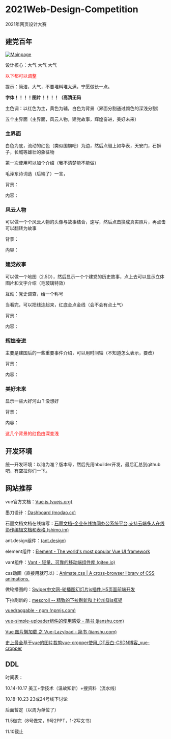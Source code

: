 # 2021Web-Design-Competition
2021年网页设计大赛

## 建党百年

[![Mainpage](https://img.shields.io/badge/competition-SCU--Web--Design--Competition-green)](https://github.com/jzzzzh/2021Web-Design-Competition)

设计核心：大气 大气 大气

<font color=red>以下都可以调整</font>

提示：简洁，大气，不要堆料堆太满，宁愿做长一点。

**字体！！！！图片！！！！（高清无码**

主色调：以红色为主，黄色为辅，白色为背景（界面分割通过颜色的深浅分割）

五个主界面（主界面，风云人物，建党故事，辉煌奋进，美好未来）

### 主界面

白色为底，流动的红色（类似国旗吧）为边，然后点缀上如华表，天安门，石狮子，长城等雄壮的象征物

第一次使用可以加个介绍（我不清楚能不能做）

毛泽东诗词选（后端了）一言，

背景：

内容：

### 风云人物

可以做一个个风云人物的头像与故事结合，速写，然后点击换成真实照片，再点击可以翻转为故事

背景：

内容：

### 建党故事

可以做一个地图（2.5D），然后显示一个个建党的历史故事，点上去可以显示立体图片和文字介绍（毛玻璃特效）

互动：党史调查，给一个称号

当看完，可以把线连起来，红底金点金线（会不会有点土气）

背景：

内容：

### 辉煌奋进

主要是建国后的一些重要事件介绍，可以用时间轴（不知道怎么表示，要改）

背景：

内容：

### 美好未来

显示一些大好河山？没想好

背景：

内容：

<font color=red>这几个背景的红色由深变浅</font>

## 开发环境

统一开发环境：以谁为准？版本号，然后先用hbuilder开发，最后汇总到github吧，有空拉你们一下。

## 网站推荐

vue官方文档：[Vue.js (vuejs.org)](https://cn.vuejs.org/index.html)

墨刀设计：[Dashboard (modao.cc)](https://modao.cc/dashboard/me)

石墨文档文档在线编写：[石墨文档-企业在线协同办公系统平台,支持云端多人在线协作编辑文档和表格 (shimo.im)](https://shimo.im/)

ant.design组件：[(ant.design)](https://ant.design/index-cn)

element组件：[Element - The world's most popular Vue UI framework](https://element.eleme.cn/#/zh-CN)

vant组件：[Vant - 轻量、可靠的移动端组件库 (gitee.io)](https://vant-contrib.gitee.io/vant/#/zh-CN/)

css动画（直接用就可以）：[Animate.css | A cross-browser library of CSS animations.](https://animate.style/)

做轮播图的：[Swiper中文网-轮播图幻灯片js插件,H5页面前端开发](https://swiper.com.cn/)

下拉刷新的：[mescroll -- 精致的下拉刷新和上拉加载js框架](http://www.mescroll.com/)

[vuedraggable - npm (npmjs.com)](https://www.npmjs.com/package/vuedraggable)

[vue-simple-uploader组件的使用感受 - 简书 (jianshu.com)](https://www.jianshu.com/p/da8ad489095e)

[Vue 图片懒加载 之 Vue-Lazyload - 简书 (jianshu.com)](https://www.jianshu.com/p/4f3f79a0d7ce)

[史上最全基于vue的图片裁剪vue-cropper使用_DT辰白-CSDN博客_vue-cropper](https://blog.csdn.net/qq_41107231/article/details/109725839)

## DDL

时间表：

10.14-10.17 美工+学技术（温故知新）+搜资料（流水线）

10.18-10.23                    23或24号线下讨论 

后面暂定（以周为单位了）

11.5做完（8号做完，9号2PPT，1-2写文书）

11.10截止

